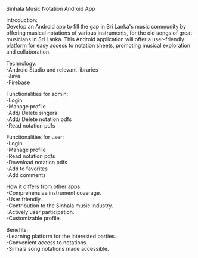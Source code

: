 Sinhala Music Notation Android App

Introduction: </br>
Develop an Android app to fill the gap in Sri Lanka's music community by offering musical notations of various instruments, for the old songs of great musicians in Sri Lanka. This Android application will offer a user-friendly platform for easy access to notation sheets, promoting musical exploration and collaboration.
</br>

Technology: </br>
-Android Studio and relevant libraries </br>
-Java </br>
-Firebase</br>

Functionalities for admin:</br>
-Login</br> 
-Manage profile </br>
-Add/ Delete singers </br>
-Add/ Delete notation pdfs </br>
-Read notation pdfs</br>

Functionalities for user:</br>
-Login </br>
-Manage profile </br>
-Read notation pdfs </br>
-Download notation pdfs </br>
-Add to favorites </br>
-Add comments</br>

How it differs from other apps: </br>
-Comprehensive instrument coverage. </br>
-User friendly. </br>
-Contribution to the Sinhala music industry. </br>
-Actively user participation. </br>
-Customizable profile.</br>

Benefits:</br>
-Learning platform for the interested parties. </br>
-Convenient access to notations. </br>
-Sinhala song notations made accessible.</br>
